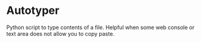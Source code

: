 # Autotyper
Python script to type contents of a file. Helpful when some web console or text area does not allow you to copy paste.

